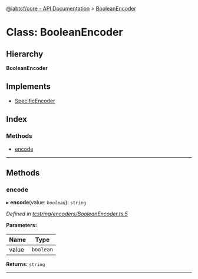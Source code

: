 [@iabtcf/core - API Documentation](../README.md) > [BooleanEncoder](../classes/booleanencoder.md)

# Class: BooleanEncoder

## Hierarchy

**BooleanEncoder**

## Implements

* [SpecificEncoder](../interfaces/specificencoder.md)

## Index

### Methods

* [encode](booleanencoder.md#encode)

---

## Methods

<a id="encode"></a>

###  encode

▸ **encode**(value: *`boolean`*): `string`

*Defined in [tcstring/encoders/BooleanEncoder.ts:5](https://github.com/chrispaterson/iabtcf-es/blob/6f277fe/modules/core/src/tcstring/encoders/BooleanEncoder.ts#L5)*

**Parameters:**

| Name | Type |
| ------ | ------ |
| value | `boolean` |

**Returns:** `string`

___

